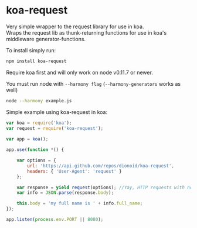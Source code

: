 koa-request
===========

Very simple wrapper to the request library for use in koa.  
Wraps the request lib as thunk-returning functions for use in koa's middleware generator-functions.


To install simply run:
```bash
npm install koa-request
```

Require koa first and will only work on node v0.11.7 or newer.

You must run node with `--harmony flag` (`--harmony-generators` works as well)

```bash
node --harmony example.js
```

Simple example using koa-request in koa:

```js
var koa = require('koa');
var request = require('koa-request');
 
var app = koa();

app.use(function *() {

	var options = {
    	url: 'https://api.github.com/repos/dionoid/koa-request',
	    headers: { 'User-Agent': 'request' }
	};

	var response = yield request(options); //Yay, HTTP requests with no callbacks!
	var info = JSON.parse(response.body);

	this.body = 'my full name is ' + info.full_name;
});

app.listen(process.env.PORT || 8080);
```
